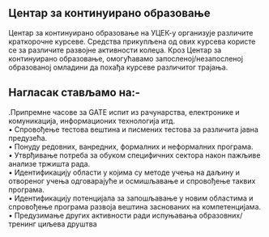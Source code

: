 <h2>Центар за континуирано образовање</h2>
<p>Центар за континуирано образовање на УЦЕК-у организује различите краткорочне курсеве. Средства прикупљена
од ових курсева користе се за различите развојне активности колеџа. Кроз
Центар за континуирано образовање, омогућавамо запосленој/незапосленој образованој омладини да похађа
курсеве различитог трајања.</p>
<h2>Нагласак стављамо на:-</h2>
<p>.Припремне часове за GATE испит из рачунарства, електронике и
комуникација, информационих технологија итд.<br/>
• Спровођење тестова вештина и писмених тестова за различита јавна предузећа.<br/>
• Понуду редовних, ванредних, формалних и неформалних програма.<br/>
• Утврђивање потреба за обуком специфичних сектора након пажљиве анализе тржишта рада.<br/>
• Идентификацију области у којима су методе учења на даљину и отвореног учења одговарајуће
и осмишљавање и спровођење таквих програма.<br/>
• Идентификацију потенцијала за запошљавање у новим областима и спровођење програма развоја вештина заснованих на компетенцијама.<br/>
• Предузимање других активности ради испуњавања образовних/тренинг циљева друштва</p>
<br/>
<br/>
</div>
